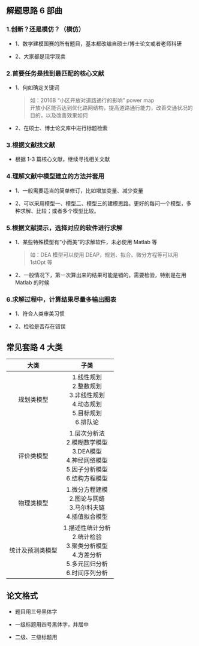 ## 解题思路 6 部曲

### 1.创新？还是模仿？（模仿）

+ 1、数学建模国赛的所有题目，基本都改编自硕士/博士论文或者老师科研

+ 2、大家都是现学现卖

### 2.首要任务是找到最匹配的核心文献

+ 1、何如确定关键词

    > 如：2016B “小区开放对道路通行的影响” power map <br>开放小区能否达到优化路网结构，提高道路通行能力，改善交通状况的目的，以及改善效果如何

+ 2、在硕士、博士论文库中进行标题检索

### 3.根据文献找文献

+ 根据 1-3 篇核心文献，继续寻找相关文献
 
### 4.理解文献中模型建立的方法并套用

+ 1、一般需要适当的简单修订，比如增加变量、减少变量

+ 2、可以采用模型一、模型二、模型三的建模思路。更好的每问一个模型，多种求解、比较；或者多个模型比较。

### 5.根据文献提示，选择对应的软件进行求解

+ 1、某些特殊模型有“小而美”的求解软件，未必使用 Matlab 等

    > 如：DEA 模型可以使用 DEAP，规划、拟合、微分方程等可以用 1stOpt 等

+ 2、一般情况下，第一次算出来的结果可能是错的，需要检验，特别是在用 Matlab 的时候

### 6.求解过程中，计算结果尽量多输出图表

+ 1、符合人类审美习惯

+ 2、检验是否存在错误

## 常见套路 4 大类

|大类|子类|
|:--:|:--:|
|规划类模型|1.线性规划<br>2.整数规划<br>3.非线性规划<br>4.动态规划<br>5.目标规划<br>6.排队论|
|评价类模型|1.层次分析法<br>2.模糊数学模型<br>3.DEA模型<br>4.神经网络模型<br>5.因子分析模型<br>6.结构方程模型|
|物理类模型|1.微分方程建模<br>2.图论与网络<br>3.马尔科夫链<br>4.插值拟合模型|
|统计及预测类模型|1.描述性统计分析<br>2.统计检验<br>3.聚类分析模型<br>4.方差分析<br>5.多元回归分析<br>6.时间序列分析|


## 论文格式

+ 题目用三号黑体字

+ 一级标题用四号黑体字，并居中

+ 二级、三级标题用